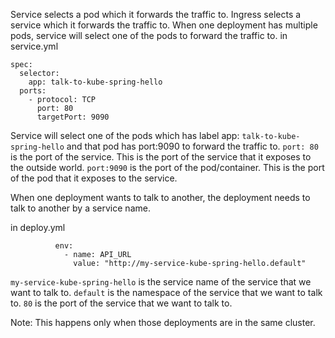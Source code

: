 Service selects a pod which it forwards the traffic to.
Ingress selects a service which it forwards the traffic to.
When one deployment has multiple pods, service will select one of the pods to forward the traffic to.
in service.yml
```agsl
spec:
  selector:
    app: talk-to-kube-spring-hello
  ports:
    - protocol: TCP
      port: 80
      targetPort: 9090
```

Service will select one of the pods which has label app: `talk-to-kube-spring-hello` and that pod has port:9090 to forward the traffic to.
`port: 80` is the port of the service. This is the port of the service that it exposes to the outside world.
`port:9090` is the port of the pod/container. This is the port of the pod that it exposes to the service.

When one deployment wants to talk to another, the deployment needs to talk to another by a service name.

in deploy.yml
```agsl
          env:
            - name: API_URL
              value: "http://my-service-kube-spring-hello.default"
```
`my-service-kube-spring-hello` is the service name of the service that we want to talk to.
`default` is the namespace of the service that we want to talk to.
`80` is the port of the service that we want to talk to.

Note: This happens only when those deployments are in the same cluster.
